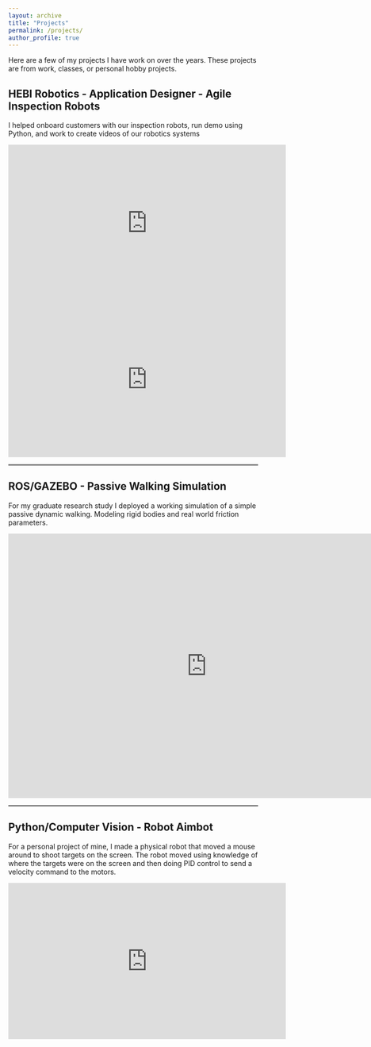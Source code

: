 ```yaml
---
layout: archive
title: "Projects"
permalink: /projects/
author_profile: true
---
```


Here are a few of my projects I have work on over the years. These projects are from work, classes, or personal hobby projects.

## HEBI Robotics - Application Designer - Agile Inspection Robots

I helped onboard customers with our inspection robots, run demo using Python, and work to create videos of our robotics systems

<iframe width="560" height="315" src="https://www.youtube.com/embed/tEoKngE73xk" title="YouTube video player" frameborder="0" allow="accelerometer; autoplay; clipboard-write; encrypted-media; gyroscope; picture-in-picture; web-share" allowfullscreen></iframe>

<iframe width="560" height="315" src="https://www.youtube.com/embed/RyusD0KFCp8" title="YouTube video player" frameborder="0" allow="accelerometer; autoplay; clipboard-write; encrypted-media; gyroscope; picture-in-picture; web-share" allowfullscreen></iframe>

<hr style="height:3px;border-width:0;color:gray;background-color:gray">

## ROS/GAZEBO - Passive Walking Simulation

For my graduate research study I deployed a working simulation of a simple passive dynamic walking. Modeling rigid bodies and real world friction parameters.

<iframe width="800" height="533" src="https://www.youtube.com/embed/knAJdp4KJec" frameborder="0" allow="accelerometer; autoplay; clipboard-write; encrypted-media; gyroscope; picture-in-picture" allowfullscreen></iframe>

<hr style="height:3px;border-width:0;color:gray;background-color:gray">

## Python/Computer Vision - Robot Aimbot

For a personal project of mine, I made a physical robot that moved a mouse around to shoot targets on the screen. The robot moved using knowledge of where the targets were on the screen and then doing PID control to send a velocity command to the motors.

<iframe width="560" height="315" src="https://www.youtube.com/embed/kUZL0DDYUl0" title="YouTube video player" frameborder="0" allow="accelerometer; autoplay; clipboard-write; encrypted-media; gyroscope; picture-in-picture; web-share" allowfullscreen></iframe>



